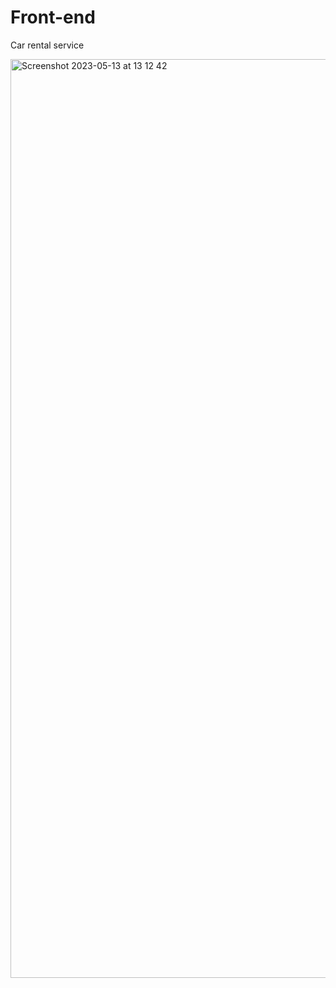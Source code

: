# Front-end
Car rental service

<img width="1470" alt="Screenshot 2023-05-13 at 13 12 42" src="https://github.com/abolatuly/car-rental/assets/78463183/ea549787-ce53-4d84-9b88-597f608b1940">

